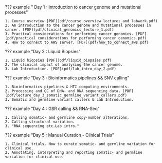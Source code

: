??? example " Day 1 : Introduction to cancer genome and mutational processes"

    1. Course overview [PDF](pdf/course_overview_lectures_and_labwork.pdf)
    2. An introduction to the cancer genome and mutational processes in cancer. [PDF](pdf/clinical_genomics_lecture_1.pdf)
    3. Practical considerations for performing cancer genomics. [PDF](pdf/practical_considerations_for_performing_cancer_genomics.pdf)
    4. How to connect to AWS server. [PDF](pdf/how_to_connect_aws.pdf)

??? example "Day 2 : Liquid Biopsies"

    1. Liquid biopsies [PDF](pdf/liquid_biopsies.pdf)
    2. The clinical impact of analysing the cancer genome. 
    3. Lab Introduction. [PDF](pdf/lab_intro_day_2.pdf) 
     
??? example "Day 3 : Bioinformatics pipelines && SNV calling"

    1. Bioinformatics pipelines & HTC computing environments.
    2. Processing and QC of DNA- and RNA sequencing data. [PDF](pdf/lecture_day_3_somatic_germline_variant_callers.pdf)
    3. Somatic and germline variant callers & Lab Introduction.

??? example "Day 4 : GSR calling && RNA-Seq"

    1. Calling somatic- and germline copy-number alterations.
    2. Calling structural variation. 
    3. "RNA sequencing etc.Lab intro."

??? example "Day 5 : Manual Curation - Clinical Trials"

    1. Clinical trials. How to curate somatic- and germline variation for clinical use.
    2. Annotating, interpreting and reporting somatic- and germline variation for clinical use.
    
